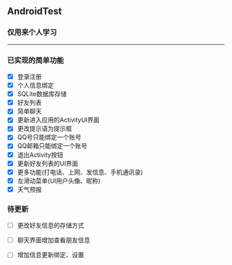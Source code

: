 ## AndroidTest
### 仅用来个人学习
---------
### 已实现的简单功能
- [x] 登录注册
- [x] 个人信息绑定
- [x] SQLite数据库存储
- [x] 好友列表
- [x] 简单聊天
- [x] 更新进入应用的ActivityUI界面
- [x] 更改提示语为提示框
- [x] QQ号只能绑定一个账号
- [x] QQ邮箱只能绑定一个账号
- [x] 退出Activity按钮
- [x] 更新好友列表的UI界面
- [x] 更多功能(打电话、上网、发信息、手机通讯录)
- [x] 左滑动菜单(UI用户头像、昵称)
- [x] 天气预报

### 待更新
- [ ] 更改好友信息的存储方式
- [ ] 聊天界面增加查看朋友信息
- [ ] 增加信息更新绑定、设置

